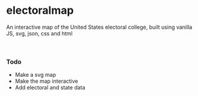 # electoralmap
An interactive map of the United States electoral college, built using vanilla JS, svg, json, css and html
<br/>
<br/>
<br/>
### Todo
+ Make a svg map
+ Make the map interactive
+ Add electoral and state data